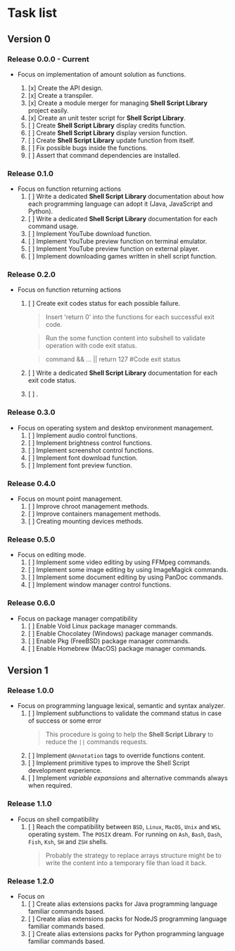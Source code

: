 # Task list

## Version 0

### Release 0.0.0 - **Current**

- Focus on implementation of amount solution as functions.
    1. [x] Create the API design.
    1. [x] Create a transpiler.
    1. [x] Create a module merger for managing **Shell Script Library** project easily.
    1. [x] Create an unit tester script for **Shell Script Library**.
    1. [ ] Create **Shell Script Library** display credits function.
    1. [ ] Create **Shell Script Library** display version function.
    1. [ ] Create **Shell Script Library** update function from itself.
    1. [ ] Fix possible bugs inside the functions.
    1. [ ] Assert that command dependencies are installed.

    <!--
    1. [ ] Update the header.txt header_.txt files info dynamically.
    1. [ ] Auto update Shell Script Library from itself.
    1. [ ] Manage flatpak without the full command > $ `flatpak run org.mozilla.firefox` if it is already installed.
    -->

    <!--
    system_pkg_default_repository_synchronize "false"
    system_pkg_default_repository_synchronize "true"
    -->

    <!--
    #read -p "Enter a number: " number
    -->

### Release 0.1.0

- Focus on function returning actions
    1. [ ] Write a dedicated **Shell Script Library** documentation about how each programming language can adopt it (Java, JavaScript and Python).
    1. [ ] Write a dedicated **Shell Script Library** documentation for each command usage.
    1. [ ] Implement YouTube download function.
    1. [ ] Implement YouTube preview function on terminal emulator.
    1. [ ] Implement YouTube preview function on external player.
    1. [ ] Implement downloading games written in shell script function.

### Release 0.2.0

- Focus on function returning actions
    1. [ ] Create exit codes status for each possible failure.
        > Insert 'return 0' into the functions for each successful exit code.

        > Run the some function content into subshell to validate operation with code exit status.

        > command && ... || return 127 #Code exit status
    1. [ ] Write a dedicated **Shell Script Library** documentation for each exit code status.
    1. [ ] .

### Release 0.3.0

- Focus on operating system and desktop environment management.
    1. [ ] Implement audio control functions.
    1. [ ] Implement brightness control functions.
    1. [ ] Implement screenshot control functions.
    1. [ ] Implement font download function.
    1. [ ] Implement font preview function.

### Release 0.4.0
    
- Focus on mount point management.
    1. [ ] Improve chroot management methods.
    1. [ ] Improve containers management methods.
    1. [ ] Creating mounting devices methods.
    
### Release 0.5.0

- Focus on editing mode.
    1. [ ] Implement some video editing by using FFMpeg commands.
    1. [ ] Implement some image editing by using ImageMagick commands.
    1. [ ] Implement some document editing by using PanDoc commands.
    1. [ ] Implement window manager control functions.

### Release 0.6.0

- Focus on package manager compatibility
    1. [ ] Enable Void Linux package manager commands.
    1. [ ] Enable Chocolatey (Windows) package manager commands.
    1. [ ] Enable Pkg (FreeBSD) package manager commands.
    1. [ ] Enable Homebrew (MacOS) package manager commands.

<!--
### Release 0.7.0

### Release 0.8.0

### Release 0.9.0
-->

## Version 1

### Release 1.0.0

- Focus on programming language lexical, semantic and syntax analyzer.
    1. [ ] Implement subfunctions to validate the command status in case of success or some error
        > This procedure is going to help the **Shell Script Library** to reduce the `||` commands requests.
    1. [ ] Implement `@Annotation` tags to override functions content.
        <!--
        > Maybe unset the function preserving it structures.
        -->
    1. [ ] Implement primitive types to improve the Shell Script development experience.
        <!--
        > Simulate local variables to a function and call them using eval inside alias.
        -->
    1. [ ] Implement _variable expansions_ and alternative commands always when required.

### Release 1.1.0

- Focus on shell compatibility
    1. [ ] Reach the compatibility between `BSD`, `Linux`, `MacOS`, `Unix` and `WSL` operating system. The `POSIX` dream. For running on `Ash`, `Bash`, `Dash`, `Fish`, `Ksh`, `SH` and `ZSH` shells.
        > Probably the strategy to replace arrays structure might be to write the content into a temporary file than load it back.

### Release 1.2.0

- Focus on 
    1. [ ] Create alias extensions packs for Java programming language familiar commands based.
    1. [ ] Create alias extensions packs for NodeJS programming language familiar commands based.
    1. [ ] Create alias extensions packs for Python programming language familiar commands based.

<!--
## The project dreams

- The possible dreams in a short future
    1. [ ] **Shell Script Library** to be available to be installed on _Alpine_ repository.
    1. [ ] **Shell Script Library** to be available to be installed on _ArchLinux/AUR_ repository.
    1. [ ] **Shell Script Library** to be available to be installed on _RPM Fusion_ repository.
    1. [ ] **Shell Script Library** to be available to be installed on _SlackBuilds_ repository.
    1. [ ] **Shell Script Library** to be available to be installed on _Ubuntu_ repository.
    1. [ ] **Shell Script Library** to be available to be installed on _Void_ repository.
    1. [ ] **Shell Script Library** to be available to be installed on _FreeBSD_ repository.
    1. [ ] **Shell Script Library** to be available to be installed on _Homebrew_ repository.
    1. [ ] **Shell Script Library** to be available to be installed on _Chocolatey_ repository.

- The biggest dreams
    1. [ ] **Shell Script Library** to be native included on Linux based distributions.
    1. [ ] **Shell Script Library** to be native included on BSD based distributions.
-->
